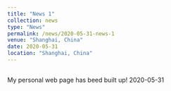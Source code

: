 ```yaml
---
title: "News 1"
collection: news
type: "News"
permalink: /news/2020-05-31-news-1
venue: "Shanghai, China"
date: 2020-05-31
location: "Shanghai, China"
---
```


##
My personal web page has beed built up! 2020-05-31
##
